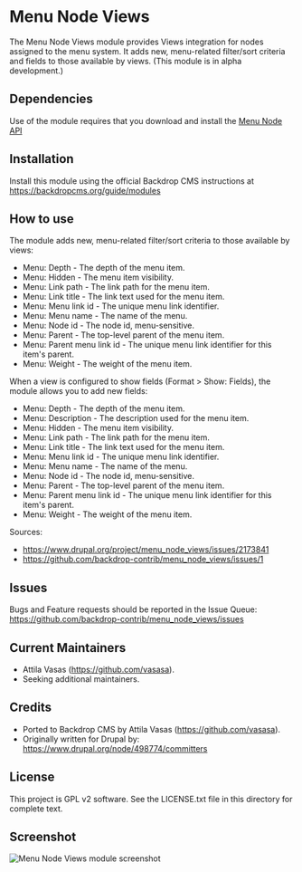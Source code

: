 Menu Node Views
===============

The Menu Node Views module provides Views integration for nodes assigned to the menu system. It adds new, menu-related filter/sort criteria and fields to those available by views. (This module is in alpha development.)


Dependencies
------------

Use of the module requires that you download and install the [Menu Node API](https://backdropcms.org/project/menu_node)


Installation
---------------

Install this module using the official Backdrop CMS instructions at
https://backdropcms.org/guide/modules


How to use
----------

The module adds new, menu-related filter/sort criteria to those available by views:
- Menu: Depth - The depth of the menu item.
- Menu: Hidden - The menu item visibility.
- Menu: Link path - The link path for the menu item.
- Menu: Link title - The link text used for the menu item.
- Menu: Menu link id - The unique menu link identifier.
- Menu: Menu name - The name of the menu.
- Menu: Node id - The node id, menu-sensitive.
- Menu: Parent - The top-level parent of the menu item.
- Menu: Parent menu link id - The unique menu link identifier for this item's parent.
- Menu: Weight - The weight of the menu item.


When a view is configured to show fields (Format > Show: Fields), the module allows you to add new fields:
- Menu: Depth - The depth of the menu item.
- Menu: Description - The description used for the menu item.
- Menu: Hidden - The menu item visibility.
- Menu: Link path - The link path for the menu item.
- Menu: Link title - The link text used for the menu item.
- Menu: Menu link id - The unique menu link identifier.
- Menu: Menu name - The name of the menu.
- Menu: Node id - The node id, menu-sensitive.
- Menu: Parent - The top-level parent of the menu item.
- Menu: Parent menu link id - The unique menu link identifier for this item's parent.
- Menu: Weight - The weight of the menu item.

Sources:
- https://www.drupal.org/project/menu_node_views/issues/2173841
- https://github.com/backdrop-contrib/menu_node_views/issues/1

Issues
------

Bugs and Feature requests should be reported in the Issue Queue:
https://github.com/backdrop-contrib/menu_node_views/issues


Current Maintainers
-------------------

- Attila Vasas (https://github.com/vasasa).
- Seeking additional maintainers.


Credits
-------

- Ported to Backdrop CMS by Attila Vasas (https://github.com/vasasa).
- Originally written for Drupal by: https://www.drupal.org/node/498774/committers


License
-------

This project is GPL v2 software. See the LICENSE.txt file in this directory for
complete text.


Screenshot
----------

![Menu Node Views module screenshot](https://github.com/backdrop-contrib/menu_node_views/blob/1.x-1.x/images/screenshot.png)
